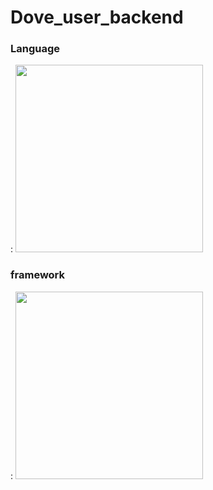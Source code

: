 # Dove_user_backend

### Language 
: <img src="https://miro.medium.com/max/770/1*J76LX5mvMD-bP1qCj8PQpA.png" width="300" >

### framework 
: <img src="https://spring.io/images/spring-logo-9146a4d3298760c2e7e49595184e1975.svg" width="300" >
